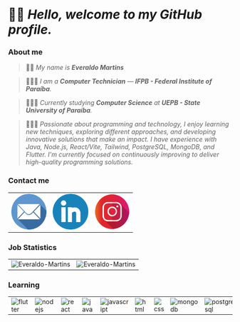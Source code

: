 # 👋🏽 *Hello, welcome to my GitHub profile.*

### About me

> 🧑🏾 _My name is **Everaldo Martins**_

> 👨🏽‍🎓 *I am a **Computer Technician** — **IFPB - Federal Institute of Paraíba**.*

> 👨🏽‍💻 *Currently studying **Computer Science** at **UEPB - State University of Paraíba**.*

> 👨🏽‍💼 *Passionate about programming and technology, I enjoy learning new techniques, exploring different approaches, and developing innovative solutions that make an impact. I have experience with Java, Node.js, React/Vite, Tailwind, PostgreSQL, MongoDB, and Flutter. I'm currently focused on continuously improving to deliver high-quality programming solutions.*


### Contact me

<table style="width: 280px;">    
    <tr>    
        <td>
            <a href="mailto:everaldoinfortecnico@gmail.com" target="_blank">
                <img height=80 src="./assets/images/email.png" alt="Contato" />
            </a> 
        </td>
        <td>
            <a href="https://www.linkedin.com/in/everaldomartins" target="_blank">
                <img height=80 src="./assets/images/linkedin.png" alt="Linkedin" />
            </a>
        </td>
        <td>
            <a href="https://www.instagram.com/dev_emartins" target="_blank">
                <img height=80 src="./assets/images/instagram.png" alt="Instagran" />
            </a>
        </td>
    </tr>
</table>

### Job Statistics

<table style="width: 100%;">
    <tr>
        <td>
            <img src="https://github-readme-stats.vercel.app/api?username=dev-emartins&show_icons=true&theme=transparent&hide_border=true" alt="Everaldo-Martins" /> 
        </td>
        <td>
            <img src="https://github-readme-stats.vercel.app/api/top-langs/?username=dev-emartins&layout=donut&theme=transparent&hide_border=true" alt="Everaldo-Martins" />
        </td>
    </tr>
</table>

### Learning

<table>
    <tr>
        <td width=60>
            <img height="35" alt="flutter" src="https://cdn.jsdelivr.net/gh/devicons/devicon@latest/icons/flutter/flutter-original.svg"/>               
        </td>
        <td width=60>
            <img height="35" alt="nodejs" src="https://cdn.jsdelivr.net/gh/devicons/devicon@latest/icons/nodejs/nodejs-original.svg"/>
        </td>
        <td width=60>
            <img height="35" alt="react" src="https://cdn.jsdelivr.net/gh/devicons/devicon@latest/icons/react/react-original.svg"/>
        </td>
        <td width=60>
            <img height="35" alt="java" src="https://cdn.jsdelivr.net/gh/devicons/devicon@latest/icons/java/java-original-wordmark.svg"/>
        </td>
        <td width=60>
            <img height="35" alt="javascript" src="https://cdn.jsdelivr.net/gh/devicons/devicon@latest/icons/javascript/javascript-original.svg"/>
        </td>
        <td width=60>
            <img height="35" alt="html" src="https://cdn.jsdelivr.net/gh/devicons/devicon@latest/icons/html5/html5-original.svg"/>
        </td>
        <td width=60>
            <img height="35" alt="css" src="https://cdn.jsdelivr.net/gh/devicons/devicon@latest/icons/css3/css3-original.svg"/>
        </td>
        <td width=60>
            <img height="35" alt="mongodb" src="https://cdn.jsdelivr.net/gh/devicons/devicon@latest/icons/mongodb/mongodb-original-wordmark.svg"/>
        </td>
        <td width=60>
            <img height="35" alt="postgresql" src="https://cdn.jsdelivr.net/gh/devicons/devicon@latest/icons/postgresql/postgresql-original-wordmark.svg"/>
        </td>
    </tr>
</table>